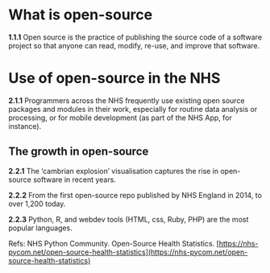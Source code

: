 # What is open-source

**1.1.1** Open source is the practice of publishing the source code of a software project so that anyone can read, modify, re-use, and improve that software. 

# Use of open-source in the NHS

**2.1.1** Programmers across the NHS frequently use existing open source packages and modules in their work, especially for routine data analysis or processing, or for mobile development (as part of the NHS App, for instance).

## The growth in open-source

**2.2.1** The ‘cambrian explosion’ visualisation captures the rise in open-source software in recent years. 

**2.2.2** From the first open-source repo published by NHS England in 2014, to over 1,200 today.

**2.2.3** Python, R, and webdev tools (HTML, css, Ruby, PHP) are the most popular languages.

Refs: NHS Python Community. Open-Source Health Statistics. [https://nhs-pycom.net/open-source-health-statistics](https://nhs-pycom.net/open-source-health-statistics)

